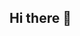 ## Hi there 👋

<!--
**TheMoonlightProgrammer/TheMoonlightProgrammer** is a ✨ _special_ ✨ repository because its `README.md` (this file) appears on your GitHub profile.

Here are some ideas to get you started:

- 🔭 I’m currently working on ... School
- 🌱 I’m currently learning ... General Computer Science
- 👯 I’m looking to collaborate on ...
- 🤔 I’m looking for help with ...
- 💬 Ask me about ...
- 📫 How to reach me: ...
- 😄 Pronouns: ... I'm a girl
- ⚡ Fun fact: ... I'm a new technical college student. I had two years at a community college but this is my first time at a 4-year school, as well as living away from home.
-->
